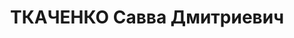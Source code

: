---
title: ТКАЧЕНКО Савва Дмитриевич
description: "народився 1900, кол. с. Вертіївка Троянівського р-ну Київської обл.,\
  \ \n  прож. м. Вінниця, українець, освіта середня. завідувач культурного відділу\
  \ газети «Більшовицька правда». одруж., 2 дітей.. \n  Арешт. 07.09.1937 р. Звинувач.\
  \ за ст. 54-8, 11 КК УРСР. \n  За вироком Верховного суду СРСР від 25.11.1937 р.\
  \ до ВМП \n  розстріляний 25.11.1937 р. \n  Реабіл. 30.03.1959 р."
---